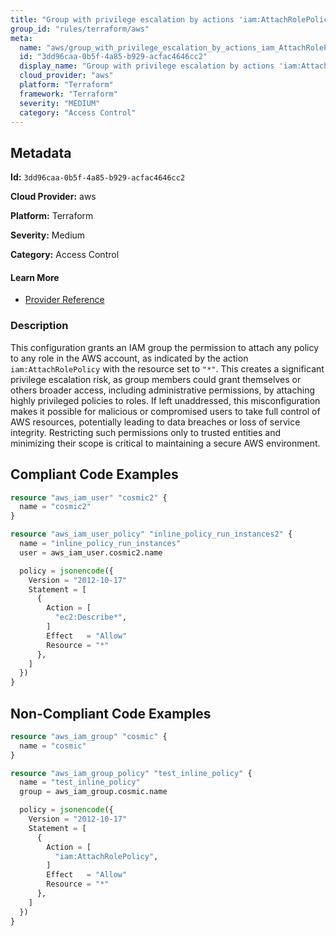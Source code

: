 ```yaml
---
title: "Group with privilege escalation by actions 'iam:AttachRolePolicy'"
group_id: "rules/terraform/aws"
meta:
  name: "aws/group_with_privilege_escalation_by_actions_iam_AttachRolePolicy"
  id: "3dd96caa-0b5f-4a85-b929-acfac4646cc2"
  display_name: "Group with privilege escalation by actions 'iam:AttachRolePolicy'"
  cloud_provider: "aws"
  platform: "Terraform"
  framework: "Terraform"
  severity: "MEDIUM"
  category: "Access Control"
---
```

## Metadata

**Id:** `3dd96caa-0b5f-4a85-b929-acfac4646cc2`

**Cloud Provider:** aws

**Platform:** Terraform

**Severity:** Medium

**Category:** Access Control

#### Learn More

 - [Provider Reference](https://registry.terraform.io/providers/hashicorp/aws/latest/docs/resources/iam_group_policy#policy)

### Description

 This configuration grants an IAM group the permission to attach any policy to any role in the AWS account, as indicated by the action `iam:AttachRolePolicy` with the resource set to `"*"`. This creates a significant privilege escalation risk, as group members could grant themselves or others broader access, including administrative permissions, by attaching highly privileged policies to roles. If left unaddressed, this misconfiguration makes it possible for malicious or compromised users to take full control of AWS resources, potentially leading to data breaches or loss of service integrity. Restricting such permissions only to trusted entities and minimizing their scope is critical to maintaining a secure AWS environment.


## Compliant Code Examples
```terraform
resource "aws_iam_user" "cosmic2" {
  name = "cosmic2"
}

resource "aws_iam_user_policy" "inline_policy_run_instances2" {
  name = "inline_policy_run_instances"
  user = aws_iam_user.cosmic2.name

  policy = jsonencode({
    Version = "2012-10-17"
    Statement = [
      {
        Action = [
          "ec2:Describe*",
        ]
        Effect   = "Allow"
        Resource = "*"
      },
    ]
  })
}

```
## Non-Compliant Code Examples
```terraform
resource "aws_iam_group" "cosmic" {
  name = "cosmic"
}

resource "aws_iam_group_policy" "test_inline_policy" {
  name = "test_inline_policy"
  group = aws_iam_group.cosmic.name

  policy = jsonencode({
    Version = "2012-10-17"
    Statement = [
      {
        Action = [
          "iam:AttachRolePolicy",
        ]
        Effect   = "Allow"
        Resource = "*"
      },
    ]
  })
}


```